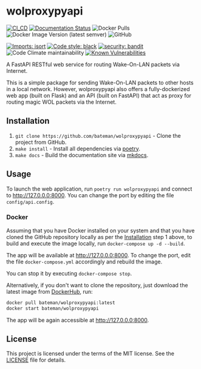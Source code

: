 # wolproxypyapi
[![CI_CD](https://github.com/bateman/wolproxypyapi/actions/workflows/CI_CD.yml/badge.svg)](https://github.com/bateman/wolproxypyapi/actions/workflows/CI_CD.yml)
[![Documentation Status](https://readthedocs.org/projects/wolproxypyapi/badge/?version=latest)](https://wolproxypyapi.readthedocs.io/en/latest/?badge=latest)
![Docker Pulls](https://img.shields.io/docker/pulls/bateman/wolproxypyapi)
![Docker Image Version (latest semver)](https://img.shields.io/docker/v/bateman/wolproxypyapi)
![GitHub](https://img.shields.io/github/license/bateman/wolproxypyapi)

[![Imports: isort](https://img.shields.io/badge/%20imports-isort-%231674b1?style=flat&labelColor=ef8336)](https://pycqa.github.io/isort/)
[![Code style: black](https://img.shields.io/badge/code%20style-black-000000.svg)](https://github.com/psf/black)
[![security: bandit](https://img.shields.io/badge/security-bandit-yellow.svg)](https://github.com/PyCQA/bandit)
![Code Climate maintainability](https://img.shields.io/codeclimate/maintainability/bateman/wolproxypyapi)
[![Known Vulnerabilities](https://snyk.io/test/github/bateman/wolproxypyapi/badge.svg)](https://snyk.io/test/github/bateman/wolproxypyapi)

A FastAPI RESTful web service for routing Wake-On-LAN packets via Internet.

This is a simple package for sending Wake-On-LAN packets to other hosts in a local network. 
However, wolproxypyapi also offers a fully-dockerized web app (built on Flask) and an API (built on FastAPI) that act as proxy for routing magic WOL packets via the Internet.

## Installation

1. `git clone https://github.com/bateman/wolproxypyapi` - Clone the project from GitHub.
2. `make install` - Install all dependencies via [poetry](https://python-poetry.org/).
3. `make docs` - Build the documentation site via [mkdocs](https://www.mkdocs.org/).

## Usage

To launch the web application, run `poetry run wolproxypyapi` and connect to <http://127.0.0.0:8000>. You can change the port by editing the file `config/api.config`.

### Docker

Assuming that you have Docker installed on your system and that you have cloned the GitHub repository locally as per the [Installation](#installation) step 1 above, to build and execute the image locally, run 
`docker-compose up -d --build`.

The app will be available at <http://127.0.0.0:8000>. To change the port, edit the file `docker-compose.yml` accordingly and rebuild the image.

You can stop it by executing `docker-compose stop`.

Alternatively, if you don't want to clone the repository, just download the latest image from [DockerHub](https://hub.docker.com/r/bateman/wolproxypyapi), run:

```bash
docker pull bateman/wolproxypyapi:latest
docker start bateman/wolproxypyapi
```

The app will be again accessible at <http://127.0.0.0:8000>.

## License

This project is licensed under the terms of the MIT license. See the [LICENSE](LICENSE) file for details.
